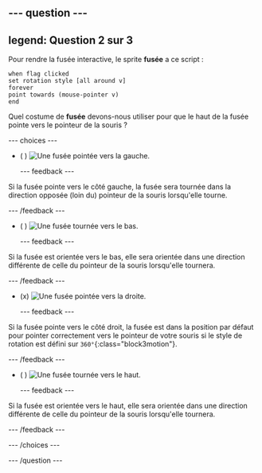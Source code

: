 --- question ---
---
legend: Question 2 sur 3
---

Pour rendre la fusée interactive, le sprite **fusée** a ce script :

```blocks3
when flag clicked
set rotation style [all around v]
forever
point towards (mouse-pointer v)
end
```

Quel costume de **fusée** devons-nous utiliser pour que le haut de la fusée pointe vers le pointeur de la souris ?

--- choices ---

- ( ) ![Une fusée pointée vers la gauche.](images/rocket_left.png)

  --- feedback ---

Si la fusée pointe vers le côté gauche, la fusée sera tournée dans la direction opposée (loin du) pointeur de la souris lorsqu'elle tourne.

  --- /feedback ---

- ( ) ![Une fusée tournée vers le bas.](images/rocket_down.png)

  --- feedback ---

Si la fusée est orientée vers le bas, elle sera orientée dans une direction différente de celle du pointeur de la souris lorsqu'elle tournera.

  --- /feedback ---

- (x) ![Une fusée pointée vers la droite.](images/rocket_right.png)

  --- feedback ---

Si la fusée pointe vers le côté droit, la fusée est dans la position par défaut pour pointer correctement vers le pointeur de votre souris si le style de rotation est défini sur `360°`{:class="block3motion"}.

  --- /feedback ---

- ( ) ![Une fusée tournée vers le haut.](images/rocket_up.png)

  --- feedback ---

Si la fusée est orientée vers le haut, elle sera orientée dans une direction différente de celle du pointeur de la souris lorsqu'elle tournera.

  --- /feedback ---

--- /choices ---

--- /question ---
